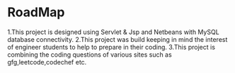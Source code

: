# RoadMap
1.This project is designed using Servlet &amp; Jsp and Netbeans with MySQL database connectivity.
2.This project was build keeping in mind the interest of engineer students to help to prepare in their coding.
3.This project is combining the coding questions of various sites such as gfg,leetcode,codechef etc.
      

